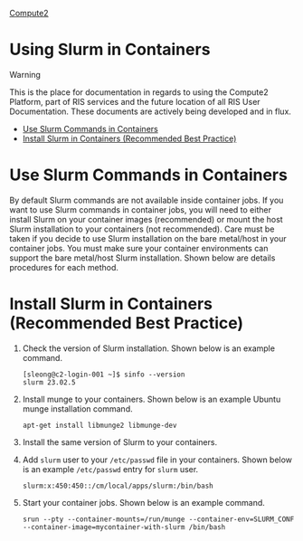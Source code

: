 
[Compute2](../Compute2.md)

# Using Slurm in Containers

> [!WARNING]
> This is the place for documentation in regards to using the Compute2 Platform, part of RIS services and the future location of all RIS User Documentation. These documents are actively being developed and in flux.

- [Use Slurm Commands in Containers](#use-slurm-commands-in-containers)
- [Install Slurm in Containers (Recommended Best Practice)](#install-slurm-in-containers-recommended-best-practice)

# Use Slurm Commands in Containers

By default Slurm commands are not available inside container jobs. If you want to use Slurm commands in container jobs, you will need to either install Slurm on your container images (recommended) or mount the host Slurm installation to your containers (not recommended). Care must be taken if you decide to use Slurm installation on the bare metal/host in your container jobs. You must make sure your container environments can support the bare metal/host Slurm installation. Shown below are details procedures for each method.

# Install Slurm in Containers (Recommended Best Practice)

1. Check the version of Slurm installation. Shown below is an example command.

   ```
   [sleong@c2-login-001 ~]$ sinfo --version
   slurm 23.02.5
   ```
2. Install munge to your containers. Shown below is an example Ubuntu munge installation command.

   ```
   apt-get install libmunge2 libmunge-dev
   ```
3. Install the same version of Slurm to your containers.
4. Add `slurm` user to your `/etc/passwd` file in your containers. Shown below is an example `/etc/passwd` entry for `slurm` user.

   ```
   slurm:x:450:450::/cm/local/apps/slurm:/bin/bash
   ```
5. Start your container jobs. Shown below is an example command.

   ```
   srun --pty --container-mounts=/run/munge --container-env=SLURM_CONF --container-image=mycontainer-with-slurm /bin/bash
   ```
